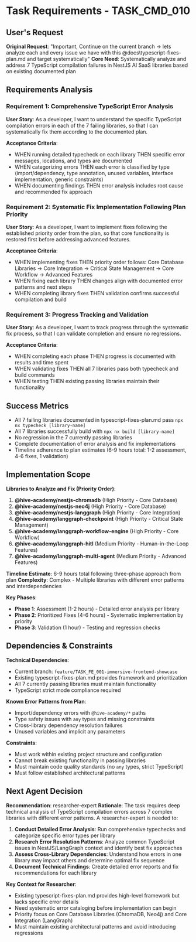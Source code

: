 # Task Requirements - TASK_CMD_010

## User's Request

**Original Request**: "Important, Continue on the current branch -> lets analyze each and every issue we have with this @docs\typescript-fixes-plan.md and target systematically"
**Core Need**: Systematically analyze and address 7 TypeScript compilation failures in NestJS AI SaaS libraries based on existing documented plan

## Requirements Analysis

### Requirement 1: Comprehensive TypeScript Error Analysis

**User Story**: As a developer, I want to understand the specific TypeScript compilation errors in each of the 7 failing libraries, so that I can systematically fix them according to the documented plan.

**Acceptance Criteria**:

- WHEN running detailed typecheck on each library THEN specific error messages, locations, and types are documented
- WHEN categorizing errors THEN each error is classified by type (import/dependency, type annotation, unused variables, interface implementation, generic constraints)
- WHEN documenting findings THEN error analysis includes root cause and recommended fix approach

### Requirement 2: Systematic Fix Implementation Following Plan Priority

**User Story**: As a developer, I want to implement fixes following the established priority order from the plan, so that core functionality is restored first before addressing advanced features.

**Acceptance Criteria**:

- WHEN implementing fixes THEN priority order follows: Core Database Libraries → Core Integration → Critical State Management → Core Workflow → Advanced Features
- WHEN fixing each library THEN changes align with documented error patterns and next steps
- WHEN completing library fixes THEN validation confirms successful compilation and build

### Requirement 3: Progress Tracking and Validation

**User Story**: As a developer, I want to track progress through the systematic fix process, so that I can validate completion and ensure no regressions.

**Acceptance Criteria**:

- WHEN completing each phase THEN progress is documented with results and time spent
- WHEN validating fixes THEN all 7 libraries pass both typecheck and build commands
- WHEN testing THEN existing passing libraries maintain their functionality

## Success Metrics

- All 7 failing libraries documented in typescript-fixes-plan.md pass `npx nx typecheck [library-name]`
- All 7 libraries successfully build with `npx nx build [library-name]`
- No regression in the 7 currently passing libraries
- Complete documentation of error analysis and fix implementations
- Timeline adherence to plan estimates (6-9 hours total: 1-2 assessment, 4-6 fixes, 1 validation)

## Implementation Scope

**Libraries to Analyze and Fix (Priority Order)**:

1. **@hive-academy/nestjs-chromadb** (High Priority - Core Database)
2. **@hive-academy/nestjs-neo4j** (High Priority - Core Database)
3. **@hive-academy/nestjs-langgraph** (High Priority - Core Integration)
4. **@hive-academy/langgraph-checkpoint** (High Priority - Critical State Management)
5. **@hive-academy/langgraph-workflow-engine** (High Priority - Core Workflow)
6. **@hive-academy/langgraph-hitl** (Medium Priority - Human-in-the-Loop Features)
7. **@hive-academy/langgraph-multi-agent** (Medium Priority - Advanced Features)

**Timeline Estimate**: 6-9 hours total following three-phase approach from plan
**Complexity**: Complex - Multiple libraries with different error patterns and interdependencies

**Key Phases**:

- **Phase 1**: Assessment (1-2 hours) - Detailed error analysis per library
- **Phase 2**: Prioritized Fixes (4-6 hours) - Systematic implementation by priority
- **Phase 3**: Validation (1 hour) - Testing and regression checks

## Dependencies & Constraints

**Technical Dependencies**:

- Current branch: `feature/TASK_FE_001-immersive-frontend-showcase`
- Existing typescript-fixes-plan.md provides framework and prioritization
- All 7 currently passing libraries must maintain functionality
- TypeScript strict mode compliance required

**Known Error Patterns from Plan**:

- Import/dependency errors with `@hive-academy/*` paths
- Type safety issues with `any` types and missing constraints
- Cross-library dependency resolution failures
- Unused variables and implicit any parameters

**Constraints**:

- Must work within existing project structure and configuration
- Cannot break existing functionality in passing libraries
- Must maintain code quality standards (no `any` types, strict TypeScript)
- Must follow established architectural patterns

## Next Agent Decision

**Recommendation**: researcher-expert
**Rationale**: The task requires deep technical analysis of TypeScript compilation errors across 7 complex libraries with different error patterns. A researcher-expert is needed to:

1. **Conduct Detailed Error Analysis**: Run comprehensive typechecks and categorize specific error types per library
2. **Research Error Resolution Patterns**: Analyze common TypeScript issues in NestJS/LangGraph context and identify best fix approaches
3. **Assess Cross-Library Dependencies**: Understand how errors in one library may impact others and determine optimal fix sequence
4. **Document Technical Findings**: Create detailed error reports and fix recommendations for each library

**Key Context for Researcher**:

- Existing typescript-fixes-plan.md provides high-level framework but lacks specific error details
- Need systematic error cataloging before implementation can begin
- Priority focus on Core Database Libraries (ChromaDB, Neo4j) and Core Integration (LangGraph)
- Must maintain existing architectural patterns and avoid introducing regressions

